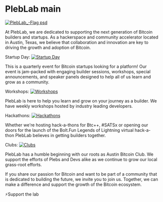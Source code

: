 # PlebLab main
[![PlebLab_-Flag psd](https://user-images.githubusercontent.com/33615693/227038002-34b6abd1-1708-4e5a-a381-3d530ae0842b.png)](https://pleblab.com)

At PlebLab, we are dedicated to supporting the next generation of Bitcoin builders and startups. As a hackerspace and community accelerator located in Austin, Texas, we believe that collaboration and innovation are key to driving the growth and adoption of Bitcoin.

Startup Day:
[![Startup Day](https://raw.githubusercontent.com/PlebLab/main/assets/33615693/60d31b30-38b9-45e0-a213-2a6e780d1c92.png)](https://github.com/PlebLab/PlebLab_Startup-Day)

This is a quarterly event for Bitcoin startups looking for a platform! Our event is jam-packed with engaging builder sessions, workshops, special announcements, and speaker panels designed to help all of us learn and grow as a community.

Workshops: 
[![Workshops](https://raw.githubusercontent.com/PlebLab/main/assets/33615693/84b0a0e8-587c-4112-a205-f234b0b961b2.png)](https://github.com/PlebLab/PlebLab_Workshops)

PlebLab is here to help you learn and grow on your journey as a builder. We have weekly workshops hosted by industry leading developers.

Hackathons:
[![Hackathons](https://raw.githubusercontent.com/PlebLab/main/assets/33615693/6bb5502d-8499-4279-a05f-31a4d641a5f7.png)](https://github.com/PlebLab/PlebLab_Hackathons)

Whether we're hosting hack-a-thons for Btc++, #SATSx or opening our doors for the launch of the Bolt.Fun Legends of Lightning virtual hack-a-thon PlebLab believes in getting builders together.

Clubs:
[![Clubs](https://raw.githubusercontent.com/PlebLab/main/assets/33615693/94d51cbc-7702-4f19-a4c9-9fbbd1d51c1e.png)](https://www.meetup.com/pro/austin-bitcoin-scene/)

PlebLab has a humble beginning with our roots as Austin Bitcoin Club. We support the efforts of Plebs and Devs alike as we continue to grow our local grass-root efforts.

If you share our passion for Bitcoin and want to be part of a community that is dedicated to building the future, we invite you to join us. Together, we can make a difference and support the growth of the Bitcoin ecosystem.

⚡️Support the lab

<div align="center">
  <img src="https://user-images.githubusercontent.com/33615693/227039486-2327e87e-b3e2-4fd8-8364-c9ecc6daaafb.png" alt="plebl
